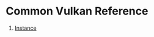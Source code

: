 
# Common Vulkan Reference

1. [Instance](https://hectarea1996.github.io/common-vulkan/instance.html)
